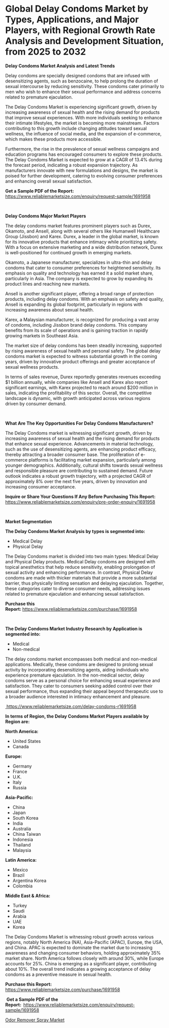 <p><h1>Global Delay Condoms Market by Types, Applications, and Major Players, with Regional Growth Rate Analysis and Development Situation, from 2025 to 2032</h1></p><p><strong>Delay Condoms Market Analysis and Latest Trends</strong></p>
<p><p>Delay condoms are specially designed condoms that are infused with desensitizing agents, such as benzocaine, to help prolong the duration of sexual intercourse by reducing sensitivity. These condoms cater primarily to men who wish to enhance their sexual performance and address concerns related to premature ejaculation. </p><p>The Delay Condoms Market is experiencing significant growth, driven by increasing awareness of sexual health and the rising demand for products that improve sexual experiences. With more individuals seeking to enhance their intimate lifestyles, the market is becoming more mainstream. Factors contributing to this growth include changing attitudes toward sexual wellness, the influence of social media, and the expansion of e-commerce, which makes these products more accessible.</p><p>Furthermore, the rise in the prevalence of sexual wellness campaigns and education programs has encouraged consumers to explore these products. The Delay Condoms Market is expected to grow at a CAGR of 13.4% during the forecast period, indicating a robust expansion trajectory. As manufacturers innovate with new formulations and designs, the market is poised for further development, catering to evolving consumer preferences and enhancing overall sexual satisfaction.</p></p>
<p><strong>Get a Sample PDF of the Report:&nbsp;</strong> <a href="https://www.reliablemarketsize.com/enquiry/request-sample/1691958?utm_campaign=2843&utm_medium=2&utm_source=Github&utm_content=ia&utm_term=06032025&utm_id=delay-condoms">https://www.reliablemarketsize.com/enquiry/request-sample/1691958</a></p>
<p>&nbsp;</p>
<p><strong>Delay Condoms Major Market Players</strong></p>
<p><p>The delay condoms market features prominent players such as Durex, Okamoto, and Ansell, along with several others like Humanwell Healthcare Group (Jissbon) and Karex. Durex, a leader in the global market, is known for its innovative products that enhance intimacy while prioritizing safety. With a focus on extensive marketing and a wide distribution network, Durex is well-positioned for continued growth in emerging markets.</p><p>Okamoto, a Japanese manufacturer, specializes in ultra-thin and delay condoms that cater to consumer preferences for heightened sensitivity. Its emphasis on quality and technology has earned it a solid market share, particularly in Asia. The company is expected to grow by expanding its product lines and reaching new markets.</p><p>Ansell is another significant player, offering a broad range of protection products, including delay condoms. With an emphasis on safety and quality, Ansell is expanding its global footprint, particularly in regions with increasing awareness about sexual health.</p><p>Karex, a Malaysian manufacturer, is recognized for producing a vast array of condoms, including Jissbon brand delay condoms. This company benefits from its scale of operations and is gaining traction in rapidly growing markets in Southeast Asia.</p><p>The market size of delay condoms has been steadily increasing, supported by rising awareness of sexual health and personal safety. The global delay condoms market is expected to witness substantial growth in the coming years, driven by innovative product offerings and greater acceptance of sexual wellness products.</p><p>In terms of sales revenue, Durex reportedly generates revenues exceeding $1 billion annually, while companies like Ansell and Karex also report significant earnings, with Karex projected to reach around $200 million in sales, indicating the profitability of this sector. Overall, the competitive landscape is dynamic, with growth anticipated across various regions driven by consumer demand.</p></p>
<p>&nbsp;</p>
<p><strong>What Are The Key Opportunities For Delay Condoms Manufacturers?</strong></p>
<p><p>The Delay Condoms market is witnessing significant growth, driven by increasing awareness of sexual health and the rising demand for products that enhance sexual experience. Advancements in material technology, such as the use of desensitizing agents, are enhancing product efficacy, thereby attracting a broader consumer base. The proliferation of e-commerce platforms is facilitating market expansion, particularly among younger demographics. Additionally, cultural shifts towards sexual wellness and responsible pleasure are contributing to sustained demand. Future outlook indicates a robust growth trajectory, with a projected CAGR of approximately 8% over the next five years, driven by innovation and increasing consumer acceptance.</p></p>
<p><strong>Inquire or Share Your Questions If Any Before Purchasing This Report:</strong> <a href="https://www.reliablemarketsize.com/enquiry/pre-order-enquiry/1691958?utm_campaign=2843&utm_medium=2&utm_source=Github&utm_content=ia&utm_term=06032025&utm_id=delay-condoms">https://www.reliablemarketsize.com/enquiry/pre-order-enquiry/1691958</a></p>
<p>&nbsp;</p>
<p><strong>Market Segmentation</strong></p>
<p><strong>The Delay Condoms Market Analysis by types is segmented into:</strong></p>
<p><ul><li>Medical Delay</li><li>Physical Delay</li></ul></p>
<p><p>The Delay Condoms market is divided into two main types: Medical Delay and Physical Delay products. Medical Delay condoms are designed with topical anesthetics that help reduce sensitivity, enabling prolongation of sexual activity and enhancing performance. In contrast, Physical Delay condoms are made with thicker materials that provide a more substantial barrier, thus physically limiting sensation and delaying ejaculation. Together, these categories cater to diverse consumer needs, addressing issues related to premature ejaculation and enhancing sexual satisfaction.</p></p>
<p><strong>Purchase this Report:&nbsp;</strong><a href="https://www.reliablemarketsize.com/purchase/1691958?utm_campaign=2843&utm_medium=2&utm_source=Github&utm_content=ia&utm_term=06032025&utm_id=delay-condoms">https://www.reliablemarketsize.com/purchase/1691958</a></p>
<p>&nbsp;</p>
<p><strong>The Delay Condoms Market Industry Research by Application is segmented into:</strong></p>
<p><ul><li>Medical</li><li>Non-medical</li></ul></p>
<p><p>The delay condoms market encompasses both medical and non-medical applications. Medically, these condoms are designed to prolong sexual activity by incorporating desensitizing agents, aiding individuals who experience premature ejaculation. In the non-medical sector, delay condoms serve as a personal choice for enhancing sexual experience and satisfaction. They cater to consumers seeking added control over their sexual performance, thus expanding their appeal beyond therapeutic use to a broader audience interested in intimacy enhancement and pleasure.</p></p>
<p><a href="https://www.reliablemarketsize.com/delay-condoms-r1691958?utm_campaign=2843&utm_medium=2&utm_source=Github&utm_content=ia&utm_term=06032025&utm_id=delay-condoms">&nbsp;https://www.reliablemarketsize.com/delay-condoms-r1691958</a></p>
<p><strong>In terms of Region, the Delay Condoms Market Players available by Region are:</strong></p>
<p>
    <p> <strong> North America: </strong>
        <ul>
            <li>United States</li>
            <li>Canada</li>
        </ul>
        </p> 
    <p> <strong> Europe: </strong>
        <ul>
            <li>Germany</li>
            <li>France</li>
            <li>U.K.</li>
            <li>Italy</li>
            <li>Russia</li>
        </ul>
        </p> 
    <p> <strong> Asia-Pacific: </strong>
        <ul>
            <li>China</li>
            <li>Japan</li>
            <li>South Korea</li>
            <li>India</li>
            <li>Australia</li>
            <li>China Taiwan</li>
            <li>Indonesia</li>
            <li>Thailand</li>
            <li>Malaysia</li>
        </ul>
        </p> 
    <p> <strong> Latin America: </strong>
        <ul>
            <li>Mexico</li>
            <li>Brazil</li>
            <li>Argentina Korea</li>
            <li>Colombia</li>
        </ul>
        </p> 
    <p> <strong> Middle East & Africa: </strong>
        <ul>
            <li>Turkey</li>
            <li>Saudi</li>
            <li>Arabia</li>
            <li>UAE</li>
            <li>Korea</li>
        </ul>
    </p>
    </p>
<p><p>The Delay Condoms Market is witnessing robust growth across various regions, notably North America (NA), Asia-Pacific (APAC), Europe, the USA, and China. APAC is expected to dominate the market due to increasing awareness and changing consumer behaviors, holding approximately 35% market share. North America follows closely with around 30%, while Europe accounts for 25%. China is emerging as a significant player, contributing about 10%. The overall trend indicates a growing acceptance of delay condoms as a preventive measure in sexual health.</p></p>
<p><strong>Purchase this Report: </strong><a href="https://www.reliablemarketsize.com/purchase/1691958?utm_campaign=2843&utm_medium=2&utm_source=Github&utm_content=ia&utm_term=06032025&utm_id=delay-condoms">https://www.reliablemarketsize.com/purchase/1691958</a></p>
<p>&nbsp;<strong>Get a Sample PDF of the Report:&nbsp;&nbsp;</strong><a href="https://www.reliablemarketsize.com/enquiry/request-sample/1691958?utm_campaign=2843&utm_medium=2&utm_source=Github&utm_content=ia&utm_term=06032025&utm_id=delay-condoms">https://www.reliablemarketsize.com/enquiry/request-sample/1691958</a></p>
<p><strong></strong></p>
<p><p><a href="https://github.com/abedlagagica4/Market-Research-Report-List-1/blob/main/odor-remover-spray-market.md?utm_campaign=2843&utm_medium=2&utm_source=Github&utm_content=ia&utm_term=06032025&utm_id=delay-condoms">Odor Remover Spray Market</a></p></p>